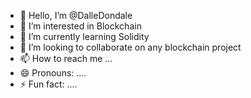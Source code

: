 - 👋 Hello, I’m @DalleDondale
- 👀 I’m interested in Blockchain
- 🌱 I’m currently learning Solidity
- 💞️ I’m looking to collaborate on any blockchain project
- 📫 How to reach me ...
- 😄 Pronouns: ....
- ⚡ Fun fact: ....

<!---
DalleDondale/DalleDondale is a ✨ special ✨ repository because its `README.md` (this file) appears on your GitHub profile.
You can click the Preview link to take a look at your changes.
--->
